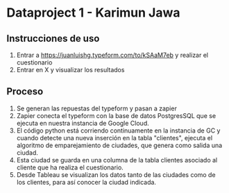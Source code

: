# Dataproject 1 - Karimun Jawa

## Instrucciones de uso

1. Entrar a https://juanluishg.typeform.com/to/kSAaM7eb y realizar el cuestionario
2. Entrar en X y visualizar los resultados



## Proceso

1. Se generan las repuestas del typeform y pasan a zapier
2. Zapier conecta el typeform con la base de datos PostgresSQL que se ejecuta en nuestra instancia de Google Cloud.
3. El código python está corriendo continuamente en la instancia de GC y cuando detecte una nueva inserción en la tabla "clientes", ejecuta el algoritmo de emparejamiento de ciudades, que genera como salida una ciudad.
4. Esta ciudad se guarda en una columna de la tabla clientes asociado al cliente que ha realiza el cuestionario.
5. Desde Tableau se visualizan los datos tanto de las ciudades como de los clientes, para así conocer la ciudad indicada.

